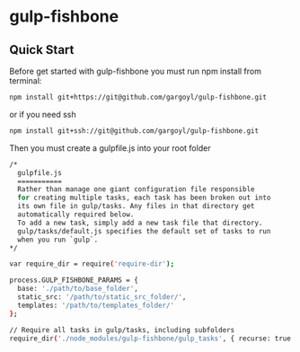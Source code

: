 # gulp-fishbone

## Quick Start

  Before get started with gulp-fishbone you must run npm install from terminal:

```bash
npm install git+https://git@github.com/gargoyl/gulp-fishbone.git
```

or if you need ssh

```bash
npm install git+ssh://git@github.com/gargoyl/gulp-fishbone.git
```

Then you must create a gulpfile.js into your root folder

```bash
/*
  gulpfile.js
  ===========
  Rather than manage one giant configuration file responsible
  for creating multiple tasks, each task has been broken out into
  its own file in gulp/tasks. Any files in that directory get
  automatically required below.
  To add a new task, simply add a new task file that directory.
  gulp/tasks/default.js specifies the default set of tasks to run
  when you run `gulp`.
*/

var require_dir = require('require-dir');

process.GULP_FISHBONE_PARAMS = {
  base: './path/to/base_folder',
  static_src: '/path/to/static_src_folder/',
  templates: '/path/to/templates_folder/'
};

// Require all tasks in gulp/tasks, including subfolders
require_dir('./node_modules/gulp-fishbone/gulp_tasks', { recurse: true });
```
